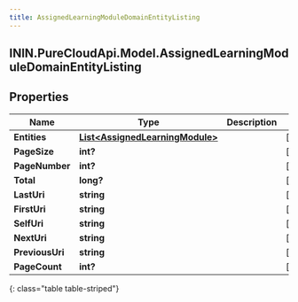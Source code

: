```yaml
---
title: AssignedLearningModuleDomainEntityListing
---
```

## ININ.PureCloudApi.Model.AssignedLearningModuleDomainEntityListing

## Properties

|Name | Type | Description | Notes|
|------------ | ------------- | ------------- | -------------|
| **Entities** | [**List&lt;AssignedLearningModule&gt;**](AssignedLearningModule.html) |  | [optional] |
| **PageSize** | **int?** |  | [optional] |
| **PageNumber** | **int?** |  | [optional] |
| **Total** | **long?** |  | [optional] |
| **LastUri** | **string** |  | [optional] |
| **FirstUri** | **string** |  | [optional] |
| **SelfUri** | **string** |  | [optional] |
| **NextUri** | **string** |  | [optional] |
| **PreviousUri** | **string** |  | [optional] |
| **PageCount** | **int?** |  | [optional] |
{: class="table table-striped"}


